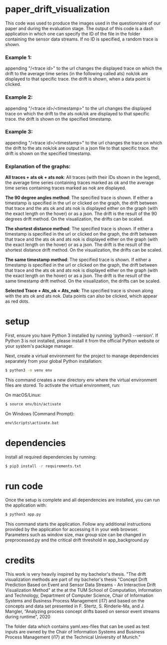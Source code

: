 # paper_drift_visualization
This code was used to produce the images used in the questionnaire of our paper and during the evaluation stage.
The output of this code is a dash application in which one can specify the ID of the file in the folder containing the sensor data streams.
If no ID is specified, a random trace is shown.

### Example 1: 
appending "/&lt;trace id&gt;" to the url changes the displayed trace on which the drift to the average time series (in the following called ats) nok/ok are displayed to that specific trace. the drift is shown, when a data point is clicked.

### Example 2:
appending "/&lt;trace id&gt;/&lt;timestamp&gt;" to the url changes the displayed trace on which the drift to the ats nok/ok are displayed to that specific trace. the drift is shown on the specified timestamp.

### Example 3:
appending "/&lt;trace id&gt;/&lt;timestamp&gt;" to the url changes the trace on which the drift to the ats nok/ok are output in a json file to that specific trace. the drift is shown on the specified timestamp.

### Explanation of the graphs:

**All traces + ats ok + ats nok**: All traces (with their IDs shown in the legend), the average time series containing traces marked as ok and the average time series containing traces marked as nok are displayed.

**The 90 degree angles method**: The specified trace is shown. If either a timestamp is specified in the url or clicked on the graph, the drift between that trace and the ats ok and ats nok is displayed either on the graph (with the exact length on the hover) or as a json. The drift is the result of the 90 degrees drift method. On the visualization, the drifts can be scaled.

**The shortest distance method**:  The specified trace is shown. If either a timestamp is specified in the url or clicked on the graph, the drift between that trace and the ats ok and ats nok is displayed either on the graph (with the exact length on the hover) or as a json. The drift is the result of the shortest distance drift method. On the visualization, the drifts can be scaled.

**The same timestamp method**:  The specified trace is shown. If either a timestamp is specified in the url or clicked on the graph, the drift between that trace and the ats ok and ats nok is displayed either on the graph (with the exact length on the hover) or as a json. The drift is the result of the same timestamp drift method. On the visualization, the drifts can be scaled.

**Selected Trace + Ats_ok + Ats_nok**: The specified trace is shown along with the ats ok and ats nok. Data points can also be clicked, which appear as red dots.

# setup
First, ensure you have Python 3 installed by running 'python3 --version'. If Python 3 is not installed, please install it from the official Python website or your system's package manager.

Next, create a virtual environment for the project to manage dependencies separately from your global Python installation:
```sh
$ python3 -m venv env
```

This command creates a new directory env where the virtual environment files are stored. To activate the virtual environment, run:

On macOS/Linux:
```sh
$ source env/bin/activate
```
On Windows (Command Prompt):
```cmd
env\Scripts\activate.bat
```

# dependencies
Install all required dependencies by running:
```sh
$ pip3 install -r requirements.txt
```

# run code
Once the setup is complete and all dependencies are installed, you can run the application with:
```sh
$ python3 app.py
```
This command starts the application. Follow any additional instructions provided by the application for accessing it in your web browser.
Parameters such as window size, max group size can be changed in preprocessed.py and the critical drift threshold in app_background.py



# credits
This work is very heavily inspired by my bachelor's thesis. "The drift visualization methods are part of my bachelor's thesis "Concept Drift Prediction Based on Event and Sensor Data Streams - An Interactive Drift Visualization Method" at the at the TUM School of Computation, Information and Technology, Department of Computer Science, Chair of Information Systems and Business Process Management (i17) and based on the concepts and data set presented in F. Stertz, S. Rinderle-Ma, and J. Mangler, “Analyzing process concept drifts based on sensor event streams during runtime", 2020

The folder data which contains yaml.xes-files that can be used as test inputs are owned by the Chair of Information Systems and Business Process Management (i17) at the Technical University of Munich."
